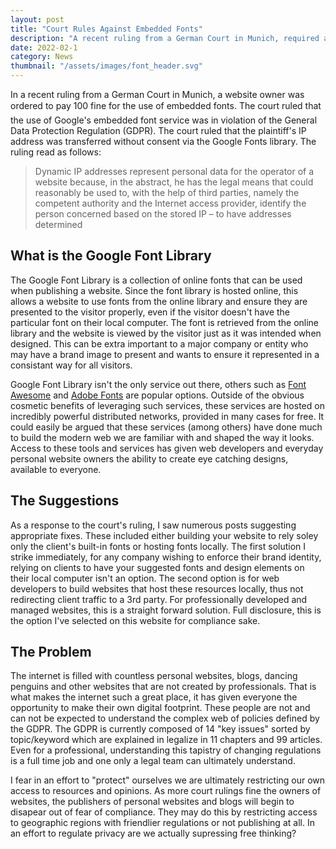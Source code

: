 ```yaml
---
layout: post
title: "Court Rules Against Embedded Fonts"
description: "A recent ruling from a German Court in Munich, required a website owner to pay &#128;100 for using embedded fonts."
date: 2022-02-1
category: News
thumbnail: "/assets/images/font_header.svg"
---
```


In a recent ruling from a German Court in Munich, a website owner was ordered to pay &#128;100 fine for the use of embedded fonts. The court ruled that the use of Google's embedded font service was in violation of the General Data Protection Regulation (GDPR). The court ruled that the plaintiff's IP address was transferred without consent via the Google Fonts library. The ruling read as follows:

<blockquote>
  <p>Dynamic IP addresses represent personal data for the operator of a website because, in the abstract, he has the legal means that could reasonably be used to, with the help of third parties, namely the competent authority and the Internet access provider, identify the person concerned based on the stored IP – to have addresses determined</p>
</blockquote>

## What is the Google Font Library
The Google Font Library is a collection of online fonts that can be used when publishing a website. Since the font library is hosted online, this allows a website to use fonts from the online library and ensure they are presented to the visitor properly, even if the visitor doesn't have the particular font on their local computer. The font is retrieved from the online library and the website is viewed by the visitor just as it was intended when designed. This can be extra important to a major company or entity who may have a brand image to present and wants to ensure it represented in a consistant way for all visitors.

Google Font Library isn't the only service out there, others such as [Font Awesome](https://fontawesome.com/) and [Adobe Fonts](https://fonts.adobe.com/) are popular options. Outside of the obvious cosmetic benefits of leveraging such services, these services are hosted on incredibly powerful distributed networks, provided in many cases for free. It could easily be argued that these services (among others) have done much to build the modern web we are familiar with and shaped the way it looks. Access to these tools and services has given web developers and everyday personal website owners the ability to create eye catching designs, available to everyone.

## The Suggestions
As a response to the court's ruling, I saw numerous posts suggesting appropriate fixes. These included either building your website to rely soley only the client's built-in fonts or hosting fonts locally. The first solution I strike immediately, for any company wishing to enforce their brand identity, relying on clients to have your suggested fonts and design elements on their local computer isn't an option.  The second option is for web developers to build websites that host these resources locally, thus not redirecting client traffic to a 3rd party. For professionally developed and managed websites, this is a straight forward solution. Full disclosure, this is the option I've selected on this website for compliance sake.

## The Problem
The internet is filled with countless personal websites, blogs, dancing penguins and other websites that are not created by professionals. That is what makes the internet such a great place, it has given everyone the opportunity to make their own digital footprint. These people are not and can not be expected to understand the complex web of policies defined by the GDPR.  The GDPR is currently composed of 14 "key issues" sorted by topic/keyword which are explained in legalize in 11 chapters and 99 articles. Even for a professional, understanding this tapistry of changing regulations is a full time job and one only a legal team can ultimately understand. 

I fear in an effort to "protect" ourselves we are ultimately restricting our own access to resources and opinions. As more court rulings fine the owners of websites, the publishers of personal websites and blogs will begin to disapear out of fear of compliance. They may do this by restricting access to geographic regions with friendlier regulations or not publishing at all. In an effort to regulate privacy are we actually supressing free thinking?